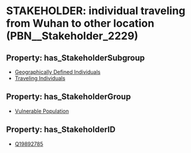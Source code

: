 # STAKEHOLDER: __individual traveling from Wuhan to other location__ (PBN__Stakeholder_2229)

## Property: has_StakeholderSubgroup

* [Geographically Defined Individuals](PBN__StakeholderSubgroup_74)
* [Traveling Individuals](PBN__StakeholderSubgroup_75)

## Property: has_StakeholderGroup

* [Vulnerable Population](PBN__StakeholderGroup_6)

## Property: has_StakeholderID

* [Q19892785](Q19892785)

